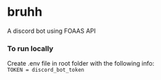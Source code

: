 # bruhh
A discord bot using FOAAS API

### To run locally
Create .env file in root folder with the following info: <br/>
```TOKEN = discord_bot_token```
